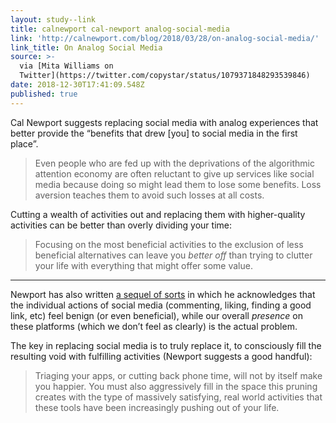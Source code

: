 ```yaml
---
layout: study--link
title: calnewport cal-newport analog-social-media
link: 'http://calnewport.com/blog/2018/03/28/on-analog-social-media/'
link_title: On Analog Social Media
source: >-
  via [Mita Williams on
  Twitter](https://twitter.com/copystar/status/1079371848293539846)
date: 2018-12-30T17:41:09.548Z
published: true
---
```

Cal Newport suggests replacing social media with analog experiences that better provide the “benefits that drew [you] to social media in the first place”.

> Even people who are fed up with the deprivations of the algorithmic attention economy are often reluctant to give up services like social media because doing so might lead them to lose some benefits. Loss aversion teaches them to avoid such losses at all costs.

Cutting a wealth of activities out and replacing them with higher-quality activities can be better than overly dividing your time:

> Focusing on the most beneficial activities to the exclusion of less beneficial alternatives can leave you _better off_ than trying to clutter your life with everything that might offer some value.

***

Newport has also written [a sequel of sorts](http://calnewport.com/blog/2018/12/29/join-analog-social-media/) in which he acknowledges that the individual actions of social media (commenting, liking, finding a good link, etc) feel benign (or even beneficial), while our overall _presence_ on these platforms (which we don’t feel as clearly) is the actual problem.

The key in replacing social media is to truly replace it, to consciously fill the resulting void with fulfilling activities (Newport suggests a good handful):

> Triaging your apps, or cutting back phone time, will not by itself make you happier. You must also aggressively fill in the space this pruning creates with the type of massively satisfying, real world activities that these tools have been increasingly pushing out of your life. 

